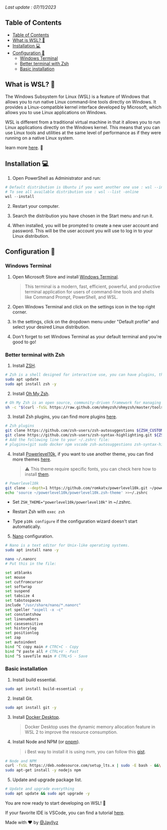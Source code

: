 *Last update : 07/11/2023*

## Table of Contents

- [Table of Contents](#table-of-contents)
- [What is WSL? :thinking:](#what-is-wsl-thinking)
- [Installation :computer:](#installation-computer)
- [Configuration :wrench:](#configuration-wrench)
  - [Windows Terminal](#windows-terminal)
  - [Better terminal with Zsh](#better-terminal-with-zsh)
  - [Basic installation](#basic-installation)

## What is WSL? :thinking:

The Windows Subsystem for Linux (WSL) is a feature of Windows that allows you to run native Linux command-line tools directly on Windows. It provides a Linux-compatible kernel interface developed by Microsoft, which allows you to use Linux applications on Windows.

WSL is different from a traditional virtual machine in that it allows you to run Linux applications directly on the Windows kernel. This means that you can use Linux tools and utilities at the same level of performance as if they were running on a native Linux system.

learn more [here](https://learn.microsoft.com/en-us/windows/wsl/about). :book:

## Installation :computer:

1. Open PowerShell as Administrator and run:

```powershell
# Default distribution is Ubuntu if you want another one use : wsl --install -d <Distribution name>
# To see all available distribution use : wsl --list -online
wsl --install
```

2. Restart your computer.

3. Search the distribution you have chosen in the Start menu and run it.

4. When installed, you will be prompted to create a new user account and password. This will be the user account you will use to log in to your Linux distribution.

## Configuration :wrench:

### Windows Terminal

1. Open Microsoft Store and install [Windows Terminal](https://apps.microsoft.com/store/detail/windows-terminal/9N0DX20HK701?hl=fr-fr&gl=fr&rtc=1).

   > This terminal is a modern, fast, efficient, powerful, and productive terminal application for users of command-line tools and shells like Command Prompt, PowerShell, and WSL.

2. Open Windows Terminal and click on the settings icon in the top right corner.

3. In the settings, click on the dropdown menu under "Default profile" and select your desired Linux distribution.

4. Don't forget to set Windows Terminal as your default terminal and you're good to go!

### Better terminal with Zsh

1. Install [ZSH](https://zsh.sourceforge.io/).

```bash
# Zsh is a shell designed for interactive use, you can have plugins, themes, etc.
sudo apt update
sudo apt install zsh -y
```

2. Install [Oh My Zsh](https://ohmyz.sh/).

```bash
# Oh My Zsh is an open source, community-driven framework for managing your Zsh configuration.
sh -c "$(curl -fsSL https://raw.github.com/ohmyzsh/ohmyzsh/master/tools/install.sh)"
```

3. Install Zsh plugins, you can find more plugins [here](https://github.com/ohmyzsh/ohmyzsh/wiki/Plugins).

```bash
# Zsh plugins
git clone https://github.com/zsh-users/zsh-autosuggestions ${ZSH_CUSTOM:-~/.oh-my-zsh/custom}/plugins/zsh-autosuggestions
git clone https://github.com/zsh-users/zsh-syntax-highlighting.git ${ZSH_CUSTOM:-~/.oh-my-zsh/custom}/plugins/zsh-syntax-highlighting
# Add the following line to your ~/.zshrc file:
# plugins=(git sudo docker npm vscode zsh-autosuggestions zsh-syntax-highlighting)
```

4. Install [Powerlevel10k](https://github.com/romkatv/powerlevel10k), if you want to use another theme, you can find more themes [here](https://github.com/ohmyzsh/ohmyzsh/wiki/Themes).
   
   > ⚠️ This theme require specific fonts, you can check here how to install [them](https://github.com/romkatv/powerlevel10k#meslo-nerd-font-patched-for-powerlevel10k).

```bash
# Powerlevel10k
git clone --depth=1 https://github.com/romkatv/powerlevel10k.git ~/powerlevel10k
echo 'source ~/powerlevel10k/powerlevel10k.zsh-theme' >>~/.zshrc
```
- Set ```ZSH_THEME="powerlevel10k/powerlevel10k"``` in ~/.zshrc.

- Restart Zsh with ```exec zsh```

- Type ```p10k configure``` if the configuration wizard doesn't start automatically.

5. [Nano](https://www.nano-editor.org/) configuration.

```bash
# Nano is a text editor for Unix-like operating systems.
sudo apt install nano -y

nano ~/.nanorc
# Put this in the file:

set atblanks
set mouse
set cutfromcursor
set softwrap
set suspend
set tabsize 4
set tabstospaces
include "/usr/share/nano/*.nanorc"
set speller "aspell -x -c"
set constantshow
set linenumbers
set casesensitive
set historylog
set positionlog
set zap
set autoindent
bind ^C copy main # CTRC+C - Copy
bind ^V paste all # CTRL+V - Past
bind ^S savefile main # CTRL+S - Save
```

### Basic installation

1. Install build essential.

```bash
sudo apt install build-essential -y
```

2. Install Git.

```bash
sudo apt install git -y
```

3. Install [Docker Desktop](https://docs.docker.com/desktop/wsl/).

   > Docker Desktop uses the dynamic memory allocation feature in WSL 2 to improve the resource consumption.

4. Install Node and NPM (or [pnpm](https://pnpm.io/installation)).
    > :information_source: Best way to install it is using nvm, you can follow this [gist](https://gist.github.com/d2s/372b5943bce17b964a79).

```bash
# Node and NPM
curl -fsSL https://deb.nodesource.com/setup_lts.x | sudo -E bash - &&\
sudo apt-get install -y nodejs npm
```

5. Update and upgrade package list.

```bash
# Update and upgrade everything
sudo apt update && sudo apt upgrade -y
```

You are now ready to start developing on WSL! :tada:

If your favorite IDE is VSCode, you can find a tutorial [here](https://code.visualstudio.com/docs/remote/wsl).

Made with :heart: by [@Jayllyz](https://github.com/Jayllyz)
